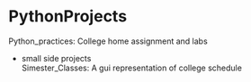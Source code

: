 # PythonProjects
Python_practices: College home assignment and labs

- small side projects<br>
  Simester_Classes: A gui representation of college schedule
